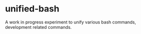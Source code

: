 # unified-bash
A work in progress experiment to unify various bash commands, development related commands.
